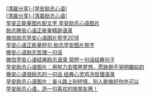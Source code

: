   
[[清晨分享]-[早安励志心语]](http://www.dianyue.me/archives/508/7sd394647xrsetyl/)  
[[清晨分享]-[清晨励志心语]](http://www.dianyue.me/archives/509/yxgp8o7g98mf3f9w/)  
[早安正能量图片配文字 早安励志心语图片](http://www.dianyue.me/archives/493/8yxmpo07lefvm6gz/)  
[励志晚安心语正能量精辟语录](http://www.dianyue.me/archives/271/3l4f3spgdyva7ona/)  
[微信励志早安心语图片带字2018](http://www.dianyue.me/archives/312/sq5f8r152ycc9s7m/)  
[早安心语正能量短句 励志早安图片带字](http://www.dianyue.me/archives/427/b62kdtkce8lsd5as/)  
[晚安心语励志哲理一句话](http://www.dianyue.me/archives/629/wjo0b7llacdy8em4/)  
[微信早安心语经典励志语录 简短一句话经典句子](http://www.dianyue.me/archives/231/ghmxvkxkxc344h0n/)  
[早安励志心语图片：用努力去喂养梦想，愿跌倒不哭明媚如初](http://www.dianyue.me/archives/195/te4ly7er0li3q373/)  
[晚安心语很励志的一句话 经典心灵鸡汤哲理语录](http://www.dianyue.me/archives/883/rv13rdexyl4rgx02/)  
[早安励志心语图片：奋斗路上别矫情，别人能做好你也可以](http://www.dianyue.me/archives/177/c4c4uyzg5of1e87h/)  
[早安励志心语，选一句喜欢的放朋友圈！](http://www.dianyue.me/archives/690/33h4v43jy4g8m65c/)